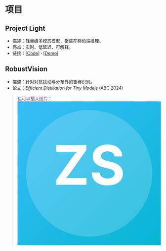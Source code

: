 # 项目

## Project Light
- 描述：轻量级多模态模型，聚焦在移动端推理。
- 亮点：实时、低延迟、可解释。
- 链接：[[Code]](https://github.com/) · [[Demo]](https://example.com)

## RobustVision
- 描述：针对对抗扰动与分布外的鲁棒识别。
- 论文：*Efficient Distillation for Tiny Models* (ABC 2024)

> 也可以插入图片：
![demo](../assets/avatar.svg)
